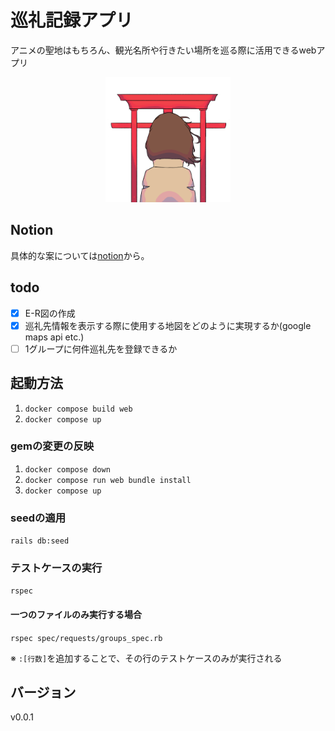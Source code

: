 # 巡礼記録アプリ

アニメの聖地はもちろん、観光名所や行きたい場所を巡る際に活用できるwebアプリ

<p align="center">
  <img src="app/assets/images/logo.png" width="200px">
</p>

## Notion

具体的な案については[notion](https://crimson-gander-f25.notion.site/4112fcba63994ab39b3efaa943ca9da5)から。

## todo

- [x] E-R図の作成
- [x] 巡礼先情報を表示する際に使用する地図をどのように実現するか(google maps api etc.)
- [ ] 1グループに何件巡礼先を登録できるか

## 起動方法

1. `docker compose build web`
2. `docker compose up`

### gemの変更の反映

1. `docker compose down`
2. `docker compose run web bundle install`
3. `docker compose up`

### seedの適用

`rails db:seed`

### テストケースの実行

`rspec`

#### 一つのファイルのみ実行する場合

`rspec spec/requests/groups_spec.rb`

※ `:[行数]`を追加することで、その行のテストケースのみが実行される

## バージョン

v0.0.1
